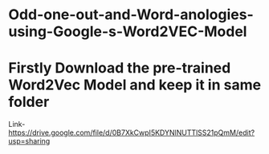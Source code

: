 # Odd-one-out-and-Word-anologies-using-Google-s-Word2VEC-Model

# Firstly Download the pre-trained Word2Vec Model and keep it in same folder
 Link- https://drive.google.com/file/d/0B7XkCwpI5KDYNlNUTTlSS21pQmM/edit?usp=sharing
